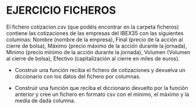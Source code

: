 # EJERCICIO FICHEROS

El fichero cotizacion.csv (que podéis encontrar en la carpeta ficheros) contiene las cotizaciones de las empresas del IBEX35 con las siguientes columnas: Nombre (nombre de la empresa), Final (precio de la acción al cierre de bolsa), Máximo (precio máximo de la acción durante la jornada), Mínimo (precio mínimo de la acción durante la jornada), Volumen (Volumen al cierre de bolsa), Efectivo (capitalización al cierre en miles de euros).

- Construir una función reciba el fichero de cotizaciones y devuelva un diccionario con los datos del fichero por columnas.

- Construir una función que reciba el diccionario devuelto por la función anterior y cree un fichero en formato csv con el mínimo, el máximo y la media de dada columna.
